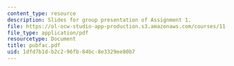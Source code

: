 ```yaml
---
content_type: resource
description: Slides for group presentation of Assignment 1.
file: https://ol-ocw-studio-app-production.s3.amazonaws.com/courses/11-946j-beijing-urban-design-studio-summer-2004/1dfd7b1db2c296fb84bc8e3329ee80b7_pubfac.pdf
file_type: application/pdf
resourcetype: Document
title: pubfac.pdf
uid: 1dfd7b1d-b2c2-96fb-84bc-8e3329ee80b7
---
```

